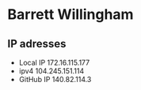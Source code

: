 # Barrett Willingham
## IP adresses

- Local IP 172.16.115.177
- ipv4 104.245.151.114
- GitHub IP 140.82.114.3
